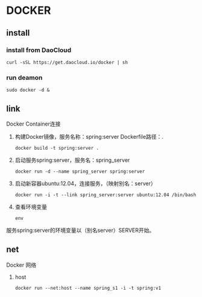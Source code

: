 #	DOCKER

##	install

###		install from DaoCloud

	curl -sSL https://get.daocloud.io/docker | sh

###		run deamon

	sudo docker -d &


##	link

Docker Container连接

1.	构建Docker镜像，服务名称：spring:server 	Dockerfile路径：.

		docker build -t spring:server .

2.	启动服务spring:server，服务名：spring_server

		docker run -d --name spring_server spring:server

3.	启动新容器ubuntu:12.04，连接服务，（映射别名：server）

		docker run -i -t --link spring_server:server ubuntu:12.04 /bin/bash

4.	查看环境变量

		env

服务spring:server的环境变量以（别名server）SERVER开始。

##	net

Docker 网络

1.	host

		docker run --net:host --name spring_s1 -i -t spring:v1